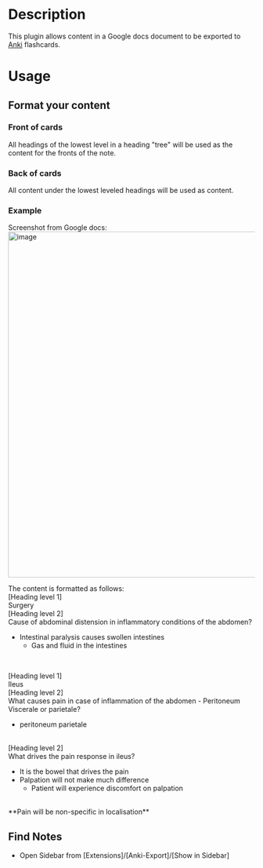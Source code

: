 # Description

This plugin allows content in a Google docs document to be exported to [Anki](https://apps.ankiweb.net) flashcards.

# Usage

## Format your content

### Front of cards
All headings of the lowest level in a heading "tree" will be used as the 
content for the fronts of the note.

### Back of cards
All content under the lowest leveled headings will be used as content.

### Example
Screenshot from Google docs:
<img width="705" alt="image" src="https://user-images.githubusercontent.com/1998726/213292753-a6e6440c-bb0f-4dae-b508-f279b0c4d250.png">

The content is formatted as follows:<br>
[Heading level 1]<br>
Surgery<br>
[Heading level 2]<br>
Cause of abdominal distension in inflammatory conditions of the abdomen?
- Intestinal paralysis causes swollen intestines
  - Gas and fluid in the intestines
<br>

[Heading level 1]<br>
Ileus<br>
[Heading level 2]<br>
What causes pain in case of inflammation of the abdomen - Peritoneum Viscerale or parietale?
- peritoneum parietale
<br>
[Heading level 2]<br>
What drives the pain response in ileus?

- It is the bowel that drives the pain
- Palpation will not make much difference 
  - Patient will experience discomfort on palpation
<br>
**Pain will be non-specific in localisation**

  

## Find Notes
- Open Sidebar from [Extensions]/[Anki-Export]/[Show in Sidebar]



